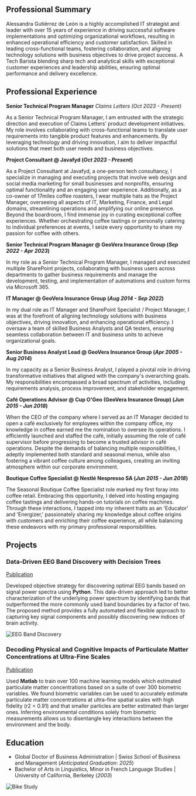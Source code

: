 ## Professional Summary
<p>Alessandra Gutiérrez de León is a highly accomplished IT strategist and leader with over 15 years of experience in driving successful software implementations and optimizing organizational workflows, resulting in enhanced operational efficiency and customer satisfaction. Skilled in leading cross-functional teams, fostering collaboration, and aligning technology solutions with business objectives to drive project success. A Tech Barista blending sharp tech and analytical skills with exceptional customer experiences and leadership abilities, ensuring optimal performance and delivery excellence.</p>


## Professional Experience
**Senior Technical Program Manager**
_Claims Letters (Oct 2023 - Present)_
<p>As a Senior Technical Program Manager, I am entrusted with the strategic direction and execution of Claims Letters’ product development initiatives.
My role involves collaborating with cross-functional teams to translate user requirements into tangible product features and enhancements. By leveraging technology and driving innovation, I aim to deliver impactful solutions that meet both user needs and business objectives.</p>

**Project Consultant @ Javafyd (_Oct 2023 - Present_)**
<p>As a Project Consultant at Javafyd, a one-person tech consultancy, I specialize in managing and executing projects that involve web design and social media marketing for small businesses and nonprofits, ensuring optimal functionality and an engaging user experience. Additionally, as a co-owner of 17miles coffee roasters, I wear multiple hats as the Project Manager, overseeing all aspects of IT, Marketing, Finance, and Legal domains, streamlining operations and amplifying our online presence. Beyond the boardroom, I find immense joy in curating exceptional coffee experiences. Whether orchestrating coffee tastings or personally catering to individual preferences at events, I seize every opportunity to share my passion for coffee with others.</p>


**Senior Technical Program Manager @ GeoVera Insurance Group (_Sep 2022 - Apr 2023_)**
<p>In my role as a Senior Technical Program Manager, I managed and executed multiple SharePoint projects, collaborating with business users across departments to gather business requirements and manage the development, testing, and implementation of automations and custom forms via Microsoft 365.</p>


**IT Manager @ GeoVera Insurance Group (_Aug 2014 - Sep 2022_)**
<p>In my dual role as IT Manager and SharePoint Specialist / Project Manager, I was at the forefront of aligning technology solutions with business objectives, driving innovation, and enhancing operational efficiency. I oversaw a team of skilled Business Analysts and QA testers, ensuring seamless collaboration between IT and business units to achieve organizational goals.</p>


**Senior Business Analyst Lead @ GeoVera Insurance Group (_Apr 2005 - Aug 2014_)**
<p>In my capacity as a Senior Business Analyst, I played a pivotal role in driving transformative initiatives that aligned with the company's overarching goals. My responsibilities encompassed a broad spectrum of activities, including requirements analysis, process improvement, and stakeholder engagement.</p>


**Café Operations Advisor @ Cup O'Geo (GeoVera Insurance Group) (_Jun 2015 - Jun 2018_)**
<p>When the CEO of the company where I served as an IT Manager decided to open a café exclusively for employees within the company office, my knowledge in coffee earned me the nomination to oversee its operations. I efficiently launched and staffed the café, initially assuming the role of café supervisor before progressing to become a trusted advisor in café operations. Despite the demands of balancing multiple responsibilities, I adeptly implemented both standard and seasonal menus, while also fostering a vibrant coffee culture among colleagues, creating an inviting atmosphere within our corporate environment.</p>


**Boutique Coffee Specialist @ Nestlé Nespresso SA (_Jun 2015 - Jun 2018_)**
<p>The Seasonal Boutique Coffee Specialist role marked my first foray into coffee retail. Embracing this opportunity, I delved into hosting engaging coffee tastings and delivering hands-on tutorials on coffee machines. Through these interactions, I tapped into my inherent traits as an 'Educator' and 'Energizer,' passionately sharing my knowledge about coffee origins with customers and enriching their coffee experience, all while balancing these endeavors with my primary professional responsibilities.</p>


## Projects
### Data-Driven EEG Band Discovery with Decision Trees
[Publication](https://www.mdpi.com/1424-8220/22/8/3048)

Developed objective strategy for discovering optimal EEG bands based on signal power spectra using **Python**. This data-driven approach led to better characterization of the underlying power spectrum by identifying bands that outperformed the more commonly used band boundaries by a factor of two. The proposed method provides a fully automated and flexible approach to capturing key signal components and possibly discovering new indices of brain activity.

![EEG Band Discovery](/assets/img/eeg_band_discovery.jpeg)

### Decoding Physical and Cognitive Impacts of Particulate Matter Concentrations at Ultra-Fine Scales
[Publication](https://www.mdpi.com/1424-8220/22/11/4240)

Used **Matlab** to train over 100 machine learning models which estimated particulate matter concentrations based on a suite of over 300 biometric variables. We found biometric variables can be used to accurately estimate particulate matter concentrations at ultra-fine spatial scales with high fidelity (r2 = 0.91) and that smaller particles are better estimated than larger ones. Inferring environmental conditions solely from biometric measurements allows us to disentangle key interactions between the environment and the body.


## Education
- Global Doctor of Business Administration | Swiss School of Business and Management (_Anticipated Graduation: 2025_)								       		
- Bachelor of Arts in Linguistics, Minor in French Language Studies | University of California, Berkeley (_2003_)

![Bike Study](/assets/img/bike_study.jpeg)
